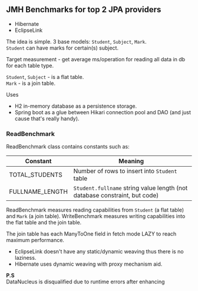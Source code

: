 ## JMH Benchmarks for top 2 JPA providers
* Hibernate
* EclipseLink

The idea is simple. 3 base models: `Student`, `Subject`, `Mark`.<br/>
`Student` can have marks for certain(s) subject.

Target measurement - get average ms/operation for reading all data in db for each table type.

`Student`, `Subject` - is a flat table.<br/>
`Mark` - is a join table.

Uses 
* H2 in-memory database as a persistence storage.
* Spring boot as a glue between Hikari connection pool and DAO (and just cause that's really handy).

### ReadBenchmark

ReadBenchmark class contains constants such as:

| Constant         | Meaning                                                                    |
|------------------|----------------------------------------------------------------------------|
| TOTAL_STUDENTS   | Number of rows to insert into `Student` table                              |
| FULLNAME_LENGTH  | `Student.fullname` string value length (not database constraint, but code) |

ReadBenchmark measures reading capabilities from `Student` (a flat table) and `Mark` (a join table).
WriteBenchmark measures writing capabilities into the flat table and the join table.

The join table has each ManyToOne field in fetch mode LAZY to reach maximum performance. 
* EclipseLink doesn't have any static/dynamic weaving thus there is no laziness.
* Hibernate uses dynamic weaving with proxy mechanism aid.


**P.S**</br>
DataNucleus is disqualified due to runtime errors after enhancing